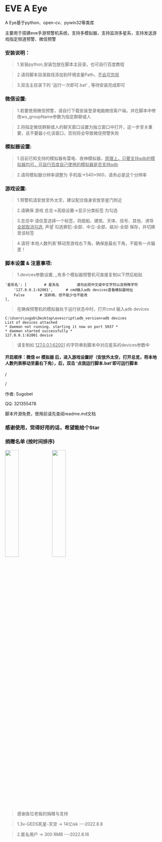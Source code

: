 # EVE A Eye

A Eye基于python、open-cv、pywin32等类库

主要用于搭建eve手游预警机系统，支持多模拟器，支持监测多星系，支持发送游戏指定频道预警、微信预警

### 安装说明：
>1.安装python,安装包放在脚本主目录，也可自行百度教程

>2.请将脚本目录路径添加到环境变量Path，<u>不会可忽视</u>

>3.双击主目录下的 '运行一次即可.bat' , 等待安装完成即可

### 微信设置:
>1.若要使用微信预警，请自行下载安装登录电脑微信客户端，并在脚本中修改wx_groupName参数为指定群聊或人

>2.将指定微信群聊或人的聊天窗口设置为独立窗口中打开，这一步至关重要，且不要最小化该窗口，否则将会导致微信预警失败

### 模拟器设置:
>1.目前已知支持的模拟器有雷电、夜神模拟器，<u>原理上，只要支持adb的模拟器均可，可自行百度自己使用的模拟器是否支持adb</u>

>2.请将模拟器分辨率调整为 手机版->540×960，请务必是这个分辨率

### 游戏设置:
>1.预警机请安放至外太空，建议配合隐身安放至星门附近

>2.请确保  游戏 总览->高级设置->显示分类标签   为勾选

>3.总览中 请任意选择一个标签，将舰船、建筑、天体、信号、其他、诱导   <u>全部取消勾选</u>, 声望 勾选罪犯-全部、中立-全部、敌对-全部  保存，并切换至该标签

>4.请将'本地人数列表'移动至游戏右下角，确保是最右下角，不能有一点偏差！

### 脚本设置 & 注意事项:
>1.devices参数设置, ,,有多个模拟器预警机可直接复制以下然后粘贴

    '星系名': [        # 星系名        请勿出现中文或中文字符以及特殊字符
        '127.0.0.1:62001',      # cmd输入adb devices查看模拟器地址
        False       # 没卵用，但不能少也不能改
    ],

>在确保预警机的模拟器处于运行状态中时，打开cmd  输入adb devices

    C:\Users\sugob\Desktop\evescript\adb_version>adb devices
    List of devices attached
    * daemon not running. starting it now on port 5037 *
    * daemon started successfully *
    127.0.0.1:62001 device

>请复制如 <u>127.0.0.1:62001</u>  的字符串到脚本中对应星系的devices参数中

#### 开启顺序：微信 or 模拟器 后，进入游戏设置好（安放外太空，打开总览，将本地人数列表移动至最右下角），后，双击 ‘点我运行脚本.bat’即可运行脚本
/

/


作者: Sugobet

QQ: 321355478

脚本开源免费，使用前请先查阅readme.md文档



### 感谢使用，觉得好用的话，希望能给个Star


### 捐赠名单 (按时间排序)
<img src="http://a1.qpic.cn/psc?/V12Xu6Mm26x6GL/ruAMsa53pVQWN7FLK88i5jVNuhzjJnHl7ojd6hbq*UE8G0jQ1BzCueV*99qhA275MB5ITIwGAHZqYabkfICXe*lcOd9b*VwaMnJB0Soa3FQ!/c&ek=1&kp=1&pt=0&bo=2gScBtoEnAYDEDU!&tl=1&vuin=1749445382&tm=1660014000&dis_t=1660016830&dis_k=0377483ea5dd3499d7266097d58fe6b3&sce=60-2-2&rf=0-0" width="30%">
<img src="http://a1.qpic.cn/psc?/V12Xu6Mm26x6GL/ruAMsa53pVQWN7FLK88i5jVNuhzjJnHl7ojd6hbq*UHSftihZRfU4QSDMTikpSgT6q9ISwYS*B09oSw*06s7NE0sJdK3DBFo4kowDq5YA4A!/c&ek=1&kp=1&pt=0&bo=OASQBjgEkAYWECA!&t=5&tl=3&vuin=1749445382&tm=1660014000&dis_t=1660016830&dis_k=fd8d61a70b1e3bba2b1a241a0c664653&sce=60-2-2&rf=0-0" width="30%">

>感谢各位老板的捐赠与支持

>1.3v-GEDS死星-天空 -> 14亿isk ---2022.8.8

>2.匿名用户 -> 300 RMB ---2022.8.16